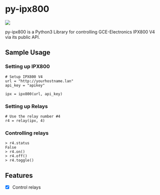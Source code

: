 # py-ipx800

![](https://github.com/marcaurele/py-ipx800/workflows/Python%20package%203.6%203.7%203.8/badge.svg)

py-ipx800 is a Python3 Library for controlling GCE-Electronics IPX800 V4 via its public API.

## Sample Usage

### Setting up IPX800

    # Setup IPX800 V4
    url = "http://yourhostname.lan"
    api_key = "apikey"

    ipx = ipx800(url, api_key)

### Setting up Relays

    # Use the relay number #4
    r4 = relay(ipx, 4)

### Controlling relays

    > r4.status
    False
    > r4.on()
    > r4.off()
    > r4.toggle()

## Features

- [x] Control relays
